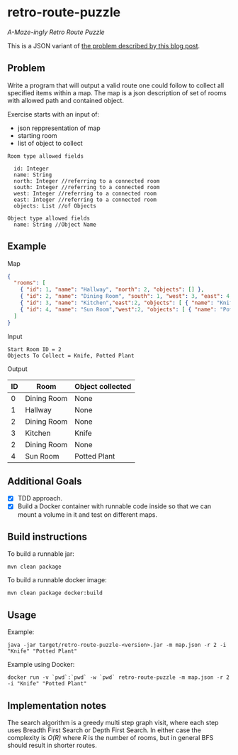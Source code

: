 retro-route-puzzle
==================

_A-Maze-ingly Retro Route Puzzle_

This is a JSON variant of [the problem described by this blog post](http://www.jonarcher.com/2010_01_01_archive.html).

Problem
-------

Write a program that will output a valid route one could follow to collect all specified items within a map.
The map is a json description of set of rooms with allowed path and contained object.

Exercise starts with an input of:
  - json reppresentation of map
  - starting room
  - list of object to collect
  
```
Room type allowed fields

  id: Integer
  name: String
  north: Integer //referring to a connected room
  south: Integer //referring to a connected room
  west: Integer //referring to a connected room
  east: Integer //referring to a connected room
  objects: List //of Objects
  
Object type allowed fields
  name: String //Object Name
```

Example
-------

Map
```json
{
  "rooms": [
    { "id": 1, "name": "Hallway", "north": 2, "objects": [] },
    { "id": 2, "name": "Dining Room", "south": 1, "west": 3, "east": 4, "objects": [] },
    { "id": 3, "name": "Kitchen","east":2, "objects": [ { "name": "Knife" } ] },
    { "id": 4, "name": "Sun Room","west":2, "objects": [ { "name": "Potted Plant" } ] }
  ]
}
```

Input
```
Start Room ID = 2
Objects To Collect = Knife, Potted Plant
```

Output

| ID | Room | Object collected|
|----|------|-----------------|
|0|Dining Room|None|
|1|Hallway|None|
|2|Dining Room|None|
|3|Kitchen|Knife|
|2|Dining Room|None|
|4|Sun Room|Potted Plant|

Additional Goals
----------------
  - [x] TDD approach.
  - [x] Build a Docker container with runnable code inside so that we can mount a volume in it and test on different maps.

Build instructions
------------------

To build a runnable jar:
```
mvn clean package
```

To build a runnable docker image:
```
mvn clean package docker:build
```

Usage
-----

Example:
```
java -jar target/retro-route-puzzle-<version>.jar -m map.json -r 2 -i "Knife" "Potted Plant"
```

Example using Docker:
```
docker run -v `pwd`:`pwd` -w `pwd` retro-route-puzzle -m map.json -r 2 -i "Knife" "Potted Plant"
```

Implementation notes
--------------------

The search algorithm is a greedy multi step graph visit, where each step uses Breadth First Search or Depth First Search.
In either case the complexity is _O(R)_ where _R_ is the number of rooms, but in general BFS should result in shorter routes.
